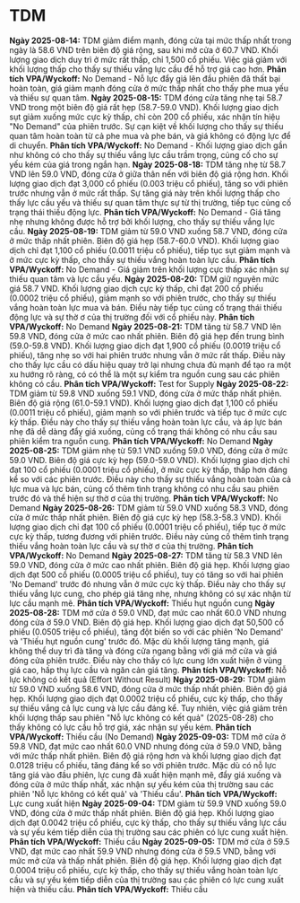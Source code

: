 # TDM

**Ngày 2025-08-14:** TDM giảm điểm mạnh, đóng cửa tại mức thấp nhất trong ngày là 58.6 VND trên biên độ giá rộng, sau khi mở cửa ở 60.7 VND. Khối lượng giao dịch duy trì ở mức rất thấp, chỉ 1,500 cổ phiếu. Việc giá giảm với khối lượng thấp cho thấy sự thiếu vắng lực cầu để hỗ trợ giá cao hơn. **Phân tích VPA/Wyckoff:** No Demand - Nỗ lực đẩy giá lên đầu phiên đã thất bại hoàn toàn, giá giảm mạnh đóng cửa ở mức thấp nhất cho thấy phe mua yếu và thiếu sự quan tâm.
**Ngày 2025-08-15:** TDM đóng cửa tăng nhẹ tại 58.7 VND trong một biên độ giá rất hẹp (58.7-59.0 VND). Khối lượng giao dịch sụt giảm xuống mức cực kỳ thấp, chỉ còn 200 cổ phiếu, xác nhận tín hiệu "No Demand" của phiên trước. Sự cạn kiệt về khối lượng cho thấy sự thiếu quan tâm hoàn toàn từ cả phe mua và phe bán, và giá không có động lực để di chuyển. **Phân tích VPA/Wyckoff:** No Demand - Khối lượng giao dịch gần như không có cho thấy sự thiếu vắng lực cầu trầm trọng, củng cố cho sự yếu kém của giá trong ngắn hạn.
**Ngày 2025-08-18:** TDM tăng nhẹ từ 58.7 VND lên 59.0 VND, đóng cửa ở giữa thân nến với biên độ giá rộng hơn. Khối lượng giao dịch đạt 3,000 cổ phiếu (0.003 triệu cổ phiếu), tăng so với phiên trước nhưng vẫn ở mức rất thấp. Sự tăng giá này trên khối lượng thấp cho thấy lực cầu yếu và thiếu sự quan tâm thực sự từ thị trường, tiếp tục củng cố trạng thái thiếu động lực. **Phân tích VPA/Wyckoff:** No Demand - Giá tăng nhẹ nhưng không được hỗ trợ bởi khối lượng, cho thấy sự thiếu vắng lực cầu.
**Ngày 2025-08-19:** TDM giảm từ 59.0 VND xuống 58.7 VND, đóng cửa ở mức thấp nhất phiên. Biên độ giá hẹp (58.7-60.0 VND). Khối lượng giao dịch chỉ đạt 1,100 cổ phiếu (0.0011 triệu cổ phiếu), tiếp tục sụt giảm mạnh và ở mức cực kỳ thấp, cho thấy sự thiếu vắng hoàn toàn lực cầu. **Phân tích VPA/Wyckoff:** No Demand - Giá giảm trên khối lượng cực thấp xác nhận sự thiếu quan tâm và lực cầu yếu.
**Ngày 2025-08-20:** TDM giữ nguyên mức giá 58.7 VND. Khối lượng giao dịch cực kỳ thấp, chỉ đạt 200 cổ phiếu (0.0002 triệu cổ phiếu), giảm mạnh so với phiên trước, cho thấy sự thiếu vắng hoàn toàn lực mua và bán. Điều này tiếp tục củng cố trạng thái thiếu động lực và sự thờ ơ của thị trường đối với cổ phiếu này. **Phân tích VPA/Wyckoff:** No Demand
**Ngày 2025-08-21:** TDM tăng từ 58.7 VND lên 59.8 VND, đóng cửa ở mức cao nhất phiên. Biên độ giá hẹp đến trung bình (59.0-59.8 VND). Khối lượng giao dịch đạt 1,900 cổ phiếu (0.0019 triệu cổ phiếu), tăng nhẹ so với hai phiên trước nhưng vẫn ở mức rất thấp. Điều này cho thấy lực cầu có dấu hiệu quay trở lại nhưng chưa đủ mạnh để tạo ra một xu hướng rõ ràng, có có thể là một sự kiểm tra nguồn cung sau các phiên không có cầu. **Phân tích VPA/Wyckoff:** Test for Supply
**Ngày 2025-08-22:** TDM giảm từ 59.8 VND xuống 59.1 VND, đóng cửa ở mức thấp nhất phiên. Biên độ giá rộng (61.0-59.1 VND). Khối lượng giao dịch đạt 1,100 cổ phiếu (0.0011 triệu cổ phiếu), giảm mạnh so với phiên trước và tiếp tục ở mức cực kỳ thấp. Điều này cho thấy sự thiếu vắng hoàn toàn lực cầu, và áp lực bán nhẹ đã dễ dàng đẩy giá xuống, củng cố trạng thái không có nhu cầu sau phiên kiểm tra nguồn cung. **Phân tích VPA/Wyckoff:** No Demand
**Ngày 2025-08-25:** TDM giảm nhẹ từ 59.1 VND xuống 59.0 VND, đóng cửa ở mức 59.0 VND. Biên độ giá cực kỳ hẹp (59.0-59.0 VND). Khối lượng giao dịch chỉ đạt 100 cổ phiếu (0.0001 triệu cổ phiếu), ở mức cực kỳ thấp, thấp hơn đáng kể so với các phiên trước. Điều này cho thấy sự thiếu vắng hoàn toàn của cả lực mua và lực bán, củng cố thêm tình trạng không có nhu cầu sau phiên trước đó và thể hiện sự thờ ơ của thị trường. **Phân tích VPA/Wyckoff:** No Demand
**Ngày 2025-08-26:** TDM giảm từ 59.0 VND xuống 58.3 VND, đóng cửa ở mức thấp nhất phiên. Biên độ giá cực kỳ hẹp (58.3-58.3 VND). Khối lượng giao dịch chỉ đạt 100 cổ phiếu (0.0001 triệu cổ phiếu), tiếp tục ở mức cực kỳ thấp, tương đương với phiên trước. Điều này củng cố thêm tình trạng thiếu vắng hoàn toàn lực cầu và sự thờ ơ của thị trường. **Phân tích VPA/Wyckoff:** No Demand
**Ngày 2025-08-27:** TDM tăng từ 58.3 VND lên 59.0 VND, đóng cửa ở mức cao nhất phiên. Biên độ giá hẹp. Khối lượng giao dịch đạt 500 cổ phiếu (0.0005 triệu cổ phiếu), tuy có tăng so với hai phiên 'No Demand' trước đó nhưng vẫn ở mức cực kỳ thấp. Điều này cho thấy sự thiếu vắng lực cung, cho phép giá tăng nhẹ, nhưng không có sự xác nhận từ lực cầu mạnh mẽ. **Phân tích VPA/Wyckoff:** Thiếu hụt nguồn cung
**Ngày 2025-08-28:** TDM mở cửa ở 59.0 VND, đạt mức cao nhất 60.0 VND nhưng đóng cửa ở 59.0 VND. Biên độ giá hẹp. Khối lượng giao dịch đạt 50,500 cổ phiếu (0.0505 triệu cổ phiếu), tăng đột biến so với các phiên 'No Demand' và 'Thiếu hụt nguồn cung' trước đó. Mặc dù khối lượng tăng mạnh, giá không thể duy trì đà tăng và đóng cửa ngang bằng với giá mở cửa và giá đóng cửa phiên trước. Điều này cho thấy có lực cung lớn xuất hiện ở vùng giá cao, hấp thụ lực cầu và ngăn cản giá tăng. **Phân tích VPA/Wyckoff:** Nỗ lực không có kết quả (Effort Without Result)
**Ngày 2025-08-29:** TDM giảm từ 59.0 VND xuống 58.6 VND, đóng cửa ở mức thấp nhất phiên. Biên độ giá hẹp. Khối lượng giao dịch đạt 0.0002 triệu cổ phiếu, cực kỳ thấp, cho thấy sự thiếu vắng cả lực cung và lực cầu đáng kể. Tuy nhiên, việc giá giảm trên khối lượng thấp sau phiên "Nỗ lực không có kết quả" (2025-08-28) cho thấy không có lực cầu hỗ trợ giá, xác nhận sự yếu kém. **Phân tích VPA/Wyckoff:** Thiếu cầu (No Demand)
**Ngày 2025-09-03:** TDM mở cửa ở 59.8 VND, đạt mức cao nhất 60.0 VND nhưng đóng cửa ở 59.0 VND, bằng với mức thấp nhất phiên. Biên độ giá rộng hơn và khối lượng giao dịch đạt 0.0128 triệu cổ phiếu, tăng đáng kể so với phiên trước. Mặc dù có nỗ lực tăng giá vào đầu phiên, lực cung đã xuất hiện mạnh mẽ, đẩy giá xuống và đóng cửa ở mức thấp nhất, xác nhận sự yếu kém của thị trường sau các phiên 'Nỗ lực không có kết quả' và 'Thiếu cầu'. **Phân tích VPA/Wyckoff:** Lực cung xuất hiện
**Ngày 2025-09-04:** TDM giảm từ 59.9 VND xuống 59.0 VND, đóng cửa ở mức thấp nhất phiên. Biên độ giá hẹp. Khối lượng giao dịch đạt 0.0042 triệu cổ phiếu, cực kỳ thấp, cho thấy sự thiếu vắng lực cầu và sự yếu kém tiếp diễn của thị trường sau các phiên có lực cung xuất hiện. **Phân tích VPA/Wyckoff:** Thiếu cầu
**Ngày 2025-09-05:** TDM mở cửa ở 59.5 VND, đạt mức cao nhất 59.9 VND nhưng đóng cửa ở 59.5 VND, bằng với mức mở cửa và thấp nhất phiên. Biên độ giá hẹp. Khối lượng giao dịch đạt 0.0004 triệu cổ phiếu, cực kỳ thấp, cho thấy sự thiếu vắng hoàn toàn lực cầu và sự yếu kém tiếp diễn của thị trường sau các phiên có lực cung xuất hiện và thiếu cầu. **Phân tích VPA/Wyckoff:** Thiếu cầu
